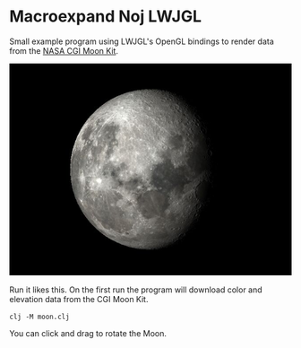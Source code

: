 # Macroexpand Noj LWJGL

Small example program using LWJGL's OpenGL bindings to render data from the [NASA CGI Moon Kit](https://svs.gsfc.nasa.gov/4720/).

![Moon](moon.jpg)

Run it likes this.
On the first run the program will download color and elevation data from the CGI Moon Kit.

```Shell
clj -M moon.clj
```

You can click and drag to rotate the Moon.
